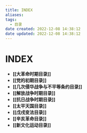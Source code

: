 ```yaml
---
title: INDEX
aliases:
tags:
  - 目录
date created: 2022-12-08 14:38:12
date updated: 2022-12-08 14:38:12
---
```


# INDEX

- **[[大革命时期目录]]**
- **[[党的初期目录]]**
- **[[几次侵华战争与不平等条约目录]]**
- **[[解放战争时期目录]]**
- **[[抗日战争时期目录]]**
- **[[太平天国目录]]**
- **[[戊戌变法目录]]**
- **[[辛亥革命目录]]**
- **[[新文化运动目录]]**
